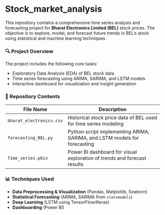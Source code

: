 # Stock_market_analysis

This repository contains a comprehensive time series analysis and forecasting project for **Bharat Electronics Limited (BEL)** stock prices. The objective is to explore, model, and forecast future trends in BEL’s stock using statistical and machine learning techniques.

### 🔍 Project Overview

The project includes the following core tasks:

* Exploratory Data Analysis (EDA) of BEL stock data
* Time series forecasting using ARIMA, SARIMA, and LSTM models
* Interactive dashboard for visualization and insight generation

### 📁 Repository Contents

| File Name                | Description                                                               |
| ------------------------ | ------------------------------------------------------------------------- |
| `bharat_electronics.csv` | Historical stock price data of BEL used for time series modeling          |
| `forecasting_BEL.py`     | Python script implementing ARIMA, SARIMA, and LSTM models for forecasting |
| `Time_series.pbix`       | Power BI dashboard for visual exploration of trends and forecast results  |

### 📊 Techniques Used

* **Data Preprocessing & Visualization** (Pandas, Matplotlib, Seaborn)
* **Statistical Forecasting** (ARIMA, SARIMA from `statsmodels`)
* **Deep Learning** (LSTM using TensorFlow/Keras)
* **Dashboarding** (Power BI)

